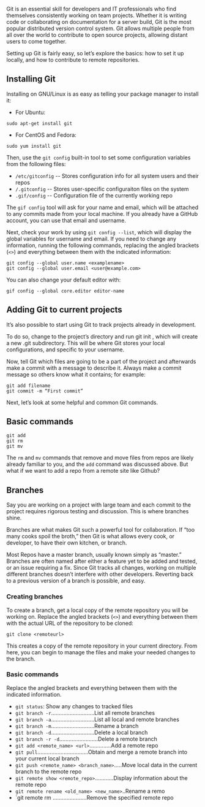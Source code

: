 Git is an essential skill for developers and IT professionals who find themselves consistently working on team projects. Whether it is writing code or collaborating on documentation for a server build, Git is the most popular distributed version control system. Git allows multiple people from all over the world to contribute to open source projects, allowing distant users to come together. 

Setting up Git is fairly easy, so let’s explore the basics: how to set it up locally, and how to contribute to remote repositories.
## Installing Git
Installing on GNU/Linux is as easy as telling your package manager to install it:
* For Ubuntu:
```
sudo apt-get install git
```
* For CentOS and Fedora:
```
sudo yum install git
```
Then, use the `git config` built-in tool to set some configuration variables from the following files:
* `/etc/gitconfig` -- Stores configuration info for all system users and their repos
* `/.gitconfig`    -- Stores user-specific configuraiton files on the system
* `.gif/config`    -- Configuration file of the currently working repo

The `gif config` tool will ask for your name and email, which will be attached to any commits made from your local machine. If you already have a GitHub account, you can use that email and username. 

Next, check your work by using ``git config --list``, which will display the global variables for username and email. If you need to change any information, running the following commands, replacing the angled brackets (`<>`) and everything between them with the indicated information: 
```
git config --global user.name <examplename>
git config --global user.email <user@example.com>
```
You can also change your default editor with:
```
gif config --global core.editor editor-name
```
## Adding Git to current projects
It’s also possible to start using Git to track projects already in development. 

To do so, change to the project’s directory and run git init , which will create a new .git subdirectory. This will be where Git stores your local configurations, and specific to your username. 

Now, tell Git which files are going to be a part of the project and afterwards make a commit with a message to describe it. Always make a commit message so others know what it contains; for example:
```
git add filename
git commit -m “First commit”
```
Next, let’s look at some helpful and common Git commands.
## Basic commands
```
git add
git rm
git mv
```
The `rm` and `mv` commands that remove and move files from repos are likely already familiar to you, and the `add` command was discussed above. But what if we want to add a repo from a remote site like Github? 
## Branches
Say you are working on a project with large team and each commit to the project requires rigorous testing and discussion. This is where branches shine. 

Branches are what makes Git such a powerful tool for collaboration. If “too many cooks spoil the broth,” then Git is what allows every cook, or developer, to have their own kitchen, or branch. 

Most Repos have a master branch, usually known simply as “master.” Branches are often named after either a feature yet to be added and tested, or an issue requiring a fix. Since Git tracks all changes, working on multiple different branches doesn’t interfere with other developers. Reverting back to a previous version of a branch is possible, and easy.
### Creating branches
To create a branch, get a local copy of the remote repository you will be working on. Replace the angled brackets (`<>`) and everything between them with the actual URL of the repository to be cloned:
```
git clone <remoteurl>
```
This creates a copy of the remote repository in your current directory. From here, you can begin to manage the files and make your needed changes to the branch. 
### Basic commands 
Replace the angled brackets and everything between them with the indicated information.
* `git status`: Show any changes to tracked files
* `git branch -r`............................List all remote branches
* `git branch -a`............................List all local and remote branches
* `git branch -m`............................Rename a branch
* `git branch -d`............................Delete a local branch
* `git branch -r -d`.........................Delete a remote branch
* `git add <remote_name> <url>`..............Add a remote repo
* `git pull`.................................Obtain and merge a remote branch into your current local branch
* `git push <remote_name> <branch_name>`.....Move local data in the current branch to the remote repo
* `git remote show <remote_repo>`............Display information about the remote repo
* `git remote rename <old_name> <new_name>`..Rename a remo
* `git remote rm <name>......................Remove the specified remote repo
